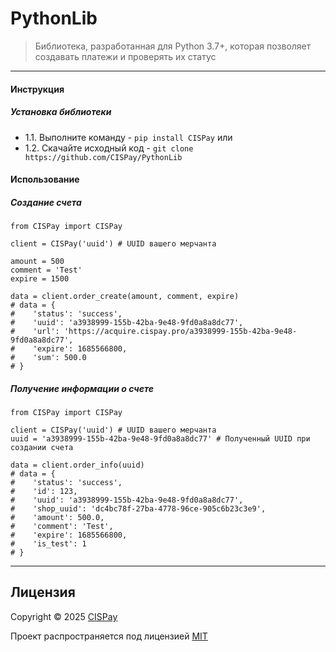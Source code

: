 # PythonLib
> Библиотека, разработанная для Python 3.7+, которая позволяет создавать платежи и проверять их статус

---
#### Инструкция
##### Установка библиотеки
- 1.1. Выполните команду - `pip install CISPay`
или
- 1.2. Скачайте исходный код - `git clone https://github.com/CISPay/PythonLib`

#### Использование
##### Создание счета
```
from CISPay import CISPay

client = CISPay('uuid') # UUID вашего мерчанта

amount = 500
comment = 'Test'
expire = 1500

data = client.order_create(amount, comment, expire)
# data = {
#    'status': 'success', 
#    'uuid': 'a3938999-155b-42ba-9e48-9fd0a8a8dc77', 
#    'url': 'https://acquire.cispay.pro/a3938999-155b-42ba-9e48-9fd0a8a8dc77', 
#    'expire': 1685566800, 
#    'sum': 500.0 
# }
```
##### Получение информации о счете
```
from CISPay import CISPay

client = CISPay('uuid') # UUID вашего мерчанта
uuid = 'a3938999-155b-42ba-9e48-9fd0a8a8dc77' # Полученный UUID при создании счета

data = client.order_info(uuid)
# data = {
#    'status': 'success', 
#    'id': 123,
#    'uuid': 'a3938999-155b-42ba-9e48-9fd0a8a8dc77', 
#    'shop_uuid': 'dc4bc78f-27ba-4778-96ce-905c6b23c3e9',
#    'amount': 500.0,
#    'comment': 'Test',
#    'expire': 1685566800, 
#    'is_test': 1
# }
```
---

## Лицензия

Copyright © 2025 [CISPay](https://github.com/CISPay)

Проект распространяется под лицензией [MIT](LICENSE)
